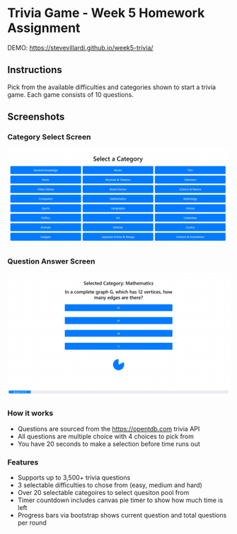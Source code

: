 # Trivia Game - Week 5 Homework Assignment
DEMO: https://stevevillardi.github.io/week5-trivia/

## Instructions
Pick from the available difficulties and categories shown to start a trivia game. Each game consists of 10 questions.

## Screenshots

### Category Select Screen
![image](/assets/images/intro_screen.png)

### Question Answer Screen
![image](/assets/images/question_screen.png)

### How it works
- Questions are sourced from the https://opentdb.com trivia API
- All questions are multiple choice with 4 choices to pick from
- You have 20 seconds to make a selection before time runs out

### Features
- Supports up to 3,500+ trivia questions
- 3 selectable difficulties to chose from (easy, medium and hard)
- Over 20 selectable categoires to select quesiton pool from
- Timer countdown includes canvas pie timer to show how much time is left
- Progress bars via bootstrap shows current question and total questions per round

